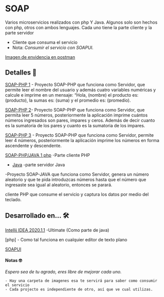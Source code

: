 # SOAP

Varios microservicios realizados con php Y Java.
Algunos solo son hechos con php, otros con ambos lenguajes. 
Cada uno tiene la parte cliente y la parte servidor


  - Cliente que consuma el servicio
  - Nota:  _Consumir el servicio con SOAPUI._

[Imagen de envidencia en postman](https://github.com/UrielRivera2000/XML-RPC2/blob/main/EvidenciaEnPostman.png) 
## Detalles  🚀

[SOAP-PHP 1](https://github.com/UrielRivera2000/SOAP/tree/main/PHP/SOAPEJ1) - Proyecto SOAP-PHP que funciona como Servidor, que permite leer el nombre del usuario y además cuatro variables numéricas y calcule e imprime en un mensaje: “Hola, (nombre) el producto es: (producto), la sumas es: (suma) y el promedio es: (promedio).

[SOAP-PHP 2](https://github.com/UrielRivera2000/SOAP/tree/main/PHP/SOAPEJE2)- Proyecto SOAP-PHP que funciona como Servidor, que permita leer 5 números, posteriormente la aplicación imprime cuántos números ingresados son pares, impares y ceros. Además de decir cuanto es la sumatoria de los pares y cuanto es la sumatoria de los impares.

[SOAP-PHP 3](https://github.com/UrielRivera2000/SOAP/tree/main/PHP/SOAPEJ3) - Proyecto SOAP-PHP que funciona como Servidor, permite leer 4 números, posteriormente la aplicación imprime los números en forma ascendente y descendente.

[SOAP-PHP/JAVA 1 php](https://github.com/UrielRivera2000/SOAP/tree/main/PHP/SOAPJAVA3) -Parte cliente PHP 
  - [Java](https://github.com/UrielRivera2000/SOAP/tree/main/JAVA/SOAP-JAVA4) -parte servidor Java
  
-Proyecto SOAP-JAVA que funciona como Servidor, genera un número aleatorio y que te pida introduzcas números hasta que el número que ingresaste sea igual al aleatorio, entonces se parará.

cliente PHP que consume el servicio y captura los datos por medio del teclado.

## Desarrollado en... 🛠️
[Intellij IDEA 2020.1.1](https://www.jetbrains.com/idea/download/#section=windows) -Ultimate (Como parte de java)

[php] - Como tal funciona en cualquier editor de texto plano

[SOAPUI](https://www.soapui.org/downloads/soapui/)


#### Notas  🤓
_Espero sea de tu agrado, eres libre de mejorar cada uno._   

    - Hay una carpeta de imagenes esa te servirá para saber como consumir el servicio
    - Cada projecto es independiente de otro, así que ve cual utilizas.